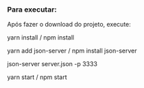### Para executar:

Após fazer o download do projeto, execute:

yarn install / npm install

yarn add json-server / npm install json-server

json-server server.json -p 3333

yarn start / npm start